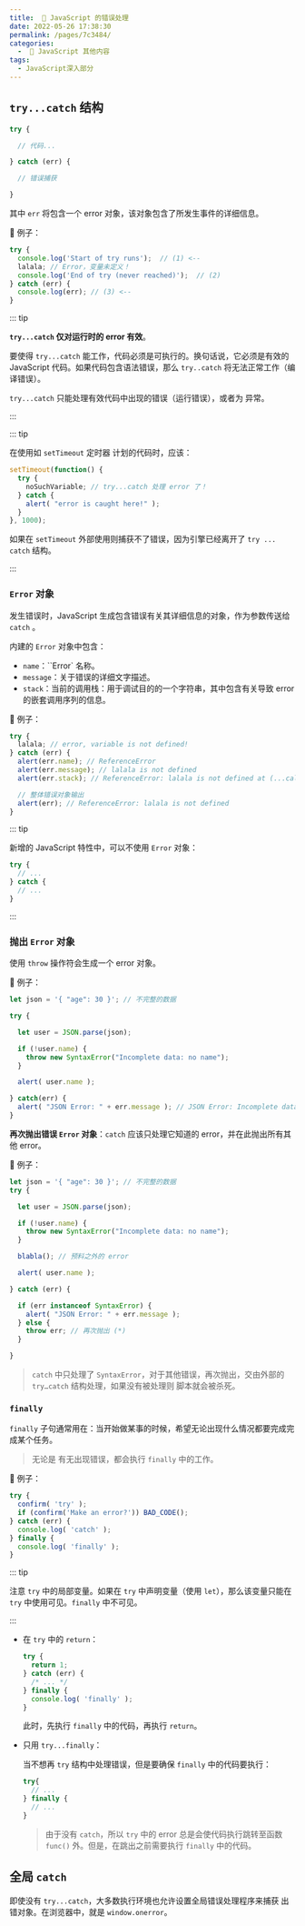 ```yaml
---
title:  🔦 JavaScript 的错误处理
date: 2022-05-26 17:38:30
permalink: /pages/7c3484/
categories:
  -  📔 JavaScript 其他内容
tags: 
  - JavaScript深入部分
---
```

## `try...catch` 结构

```js
try {

  // 代码...

} catch (err) {

  // 错误捕获

}
```

其中 `err` 将包含一个 error 对象，该对象包含了所发生事件的详细信息。





🌰 例子：
```js
try {
  console.log('Start of try runs');  // (1) <--
  lalala; // Error，变量未定义！
  console.log('End of try (never reached)');  // (2)
} catch (err) {
  console.log(err); // (3) <--
}
```



::: tip

**`try...catch` 仅对运行时的 error 有效**。

要使得 `try...catch` 能工作，代码必须是可执行的。换句话说，它必须是有效的 JavaScript 代码。如果代码包含语法错误，那么 `try..catch` 将无法正常工作（编译错误）。

`try...catch` 只能处理有效代码中出现的错误（运行错误），或者为 异常。

:::

::: tip

在使用如 `setTimeout` 定时器 计划的代码时，应该：

```js
setTimeout(function() {
  try {
    noSuchVariable; // try...catch 处理 error 了！
  } catch {
    alert( "error is caught here!" );
  }
}, 1000);
```

如果在 `setTimeout` 外部使用则捕获不了错误，因为引擎已经离开了 `try ... catch` 结构。

:::



### `Error` 对象

发生错误时，JavaScript 生成包含错误有关其详细信息的对象，作为参数传送给 `catch` 。

内建的 `Error` 对象中包含：
+ `name`：``Error` 名称。
+ `message`：关于错误的详细文字描述。
+ `stack`：当前的调用栈：用于调试目的的一个字符串，其中包含有关导致 error 的嵌套调用序列的信息。



🌰 例子：
```js
try {
  lalala; // error, variable is not defined!
} catch (err) {
  alert(err.name); // ReferenceError
  alert(err.message); // lalala is not defined
  alert(err.stack); // ReferenceError: lalala is not defined at (...call stack)

  // 整体错误对象输出
  alert(err); // ReferenceError: lalala is not defined
}
```



::: tip

新增的 JavaScript 特性中，可以不使用 `Error` 对象：

```js
try {
  // ...
} catch {
  // ...
}
```

:::



### 抛出 `Error` 对象

使用 `throw` 操作符会生成一个 error 对象。



🌰 例子：
```js
let json = '{ "age": 30 }'; // 不完整的数据

try {

  let user = JSON.parse(json); 

  if (!user.name) {
    throw new SyntaxError("Incomplete data: no name");
  }

  alert( user.name );

} catch(err) {
  alert( "JSON Error: " + err.message ); // JSON Error: Incomplete data: no name
}
```



**再次抛出错误 `Error` 对象**：`catch` 应该只处理它知道的 error，并在此抛出所有其他 error。

🌰 例子：

```js
let json = '{ "age": 30 }'; // 不完整的数据
try {

  let user = JSON.parse(json);

  if (!user.name) {
    throw new SyntaxError("Incomplete data: no name");
  }

  blabla(); // 预料之外的 error

  alert( user.name );

} catch (err) {

  if (err instanceof SyntaxError) {
    alert( "JSON Error: " + err.message );
  } else {
    throw err; // 再次抛出 (*)
  }

}
```

> `catch` 中只处理了 `SyntaxError`，对于其他错误，再次抛出，交由外部的 `try…catch` 结构处理，如果没有被处理则 脚本就会被杀死。



### `finally`

`finally` 子句通常用在：当开始做某事的时候，希望无论出现什么情况都要完成完成某个任务。

> 无论是 有无出现错误，都会执行 `finally` 中的工作。

🌰 例子：

```js
try {
  confirm( 'try' );
  if (confirm('Make an error?')) BAD_CODE();
} catch (err) {
  console.log( 'catch' );
} finally {
  console.log( 'finally' );
}
```


::: tip

注意 `try` 中的局部变量。如果在 `try` 中声明变量（使用 `let`），那么该变量只能在 `try` 中使用可见。`finally` 中不可见。

:::



+ 在 `try` 中的 `return`：

  ```js
  try {
    return 1;
  } catch (err) {
    /* ... */
  } finally {
    console.log( 'finally' );
  }
  ```

  此时，先执行 `finally` 中的代码，再执行 `return`。



+ 只用 `try...finally`：

  当不想再 `try` 结构中处理错误，但是要确保 `finally` 中的代码要执行：

  ```js
  try{
    // ...
  } finally {
    // ...
  }
  ```

  > 由于没有 `catch`，所以 `try` 中的 error 总是会使代码执行跳转至函数 `func()` 外。但是，在跳出之前需要执行 `finally` 中的代码。



## 全局 `catch`

即使没有 `try...catch`，大多数执行环境也允许设置全局错误处理程序来捕获 出错对象。在浏览器中，就是 `window.onerror`。